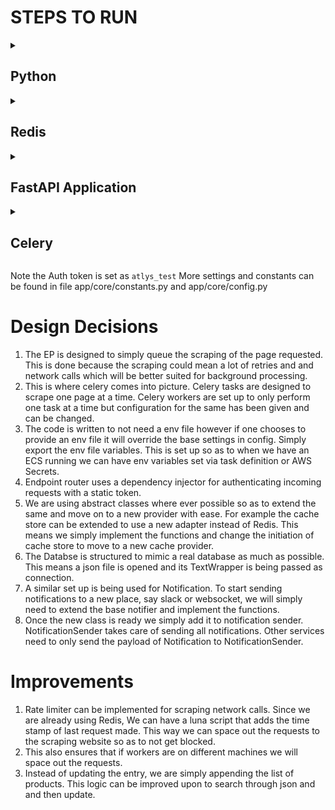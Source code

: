 # STEPS TO RUN

<details>
  <summary><h2>Python</h2></summary>

  1. We will need to use python 3.10 or above to run this.
  2. This constraint will cause issues when running poetry since this is a hard requirement.
  3. You can use asdf version manager to easily install different python interpreter. Simply go to the project root and enter 
      ```bash
     asdf plugin add python
     
     asdf install
      ```
  4. Once your python interpreter is ready, please install poetry.
      ```bash
      pip install poetry
      ```
      
  5. Once Poetry is installed, we use poetry to create a new virtual env and install all dependencies.
     ```bash
     poetry install
     ``` 
</details>

<details>
  <summary><h2>Redis</h2></summary>
  
  1. We will be using Redis as our message queue and cache store.
  2. We will simply use docker to run redis.
  3. Use `https://www.docker.com/` to download docker.
  4. Once docker deamon is up and running, We will start a container with redis in it and expose the port for our application to use.
     ```bash
     docker run -d -p6379:6379 redis
     ```
     This will pull the latest redis image and run it in detatched mode. Note you will see the container id in terminal once the container is up and running.
</details>

<details>
  <summary><h2>FastAPI Application</h2></summary>
  
  We are now ready to start our application.
  ```bash
  poetry run uvicorn main:app --port 8000 --reload
  ```
  This will start our application on port 8000. 
  You may visit `http://localhost:8000/docs` to check swagger docs.
</details>

<details>
  <summary><h2>Celery</h2></summary>
  
  In a new terminal we now start our Celery application
  ```bash
  poetry run celery -A app.task_queue.celery_app worker --loglevel=INFO --concurrency=1
  ```
</details>

Note the Auth token is set as `atlys_test`
More settings and constants can be found in file app/core/constants.py and app/core/config.py

# Design Decisions

  1. The EP is designed to simply queue the scraping of the page requested. This is done because the scraping could mean a lot of retries and and network calls which will be better suited for background processing.
  2. This is where celery comes into picture. Celery tasks are designed to scrape one page at a time. Celery workers are set up to only perform one task at a time but configuration for the same has been given and can be changed.
  3. The code is written to not need a env file however if one chooses to provide an env file it will override the base settings in config. Simply export the env file variables. This is set up so as to when we have an ECS running we can have env variables set via task definition or AWS Secrets.
  4. Endpoint router uses a dependency injector for authenticating incoming requests with a static token.
  5. We are using abstract classes where ever possible so as to extend the same and move on to a new provider with ease. For example the cache store can be extended to use a new adapter instead of Redis. This means we simply implement the functions and change the initiation of cache store to move to a new cache provider.
  6. The Databse is structured to mimic a real database as much as possible. This means a json file is opened and its TextWrapper is being passed as connection.
  7. A similar set up is being used for Notification. To start sending notifications to a new place, say slack or websocket, we will simply need to extend the base notifier and implement the functions.
  8. Once the new class is ready we simply add it to notification sender. NotificationSender takes care of sending all notifications. Other services need to only send the payload of Notification to NotificationSender.

# Improvements
  1. Rate limiter can be implemented for scraping network calls. Since we are already using Redis, We can have a luna script that adds the time stamp of last request made. This way we can space out the requests to the scraping website so as to not get blocked.
  2. This also ensures that if workers are on different machines we will space out the requests.
  3. Instead of updating the entry, we are simply appending the list of products. This logic can be improved upon to search through json and and then update. 
